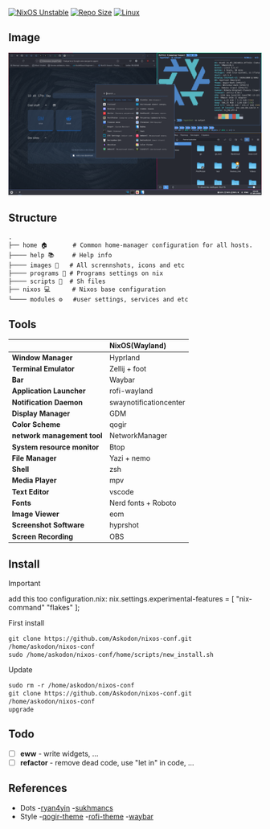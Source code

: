 [![NixOS Unstable](https://img.shields.io/badge/NixOS-24.05-blue.svg?&logo=NixOS&logoColor=white)](https://nixos.org)
[![Repo Size](https://img.shields.io/github/repo-size/askodon/nixos-conf?label=Repo%20Size)]()
[![Linux](https://img.shields.io/badge/Linux-%23.svg?logo=linux&color=FCC624&logoColor=black)](https://www.linux.org/)


## Image
![rice](./home/images/hypr-rice.png)


## Structure
```plaintext
.
├── home 🏠       # Common home-manager configuration for all hosts.
├──── help 📚     # Help info
├──── images 🎨   # All scrennshots, icons and etc
├──── programs 🔧 # Programs settings on nix
├──── scripts 🚀  # Sh files
├── nixos 💻      # Nixos base configuration
└──── modules ⚙️   #user settings, services and etc
```
## Tools

|                             | NixOS(Wayland)                                                                                                      |
| --------------------------- | :------------------------------------------------------------------------------------------------------------------ |
| **Window Manager**          | Hyprland                                                                                                            |
| **Terminal Emulator**       | Zellij + foot                                                                                                       |
| **Bar**                     | Waybar                                                                                                              |
| **Application Launcher**    | rofi-wayland                                                                                                        |
| **Notification Daemon**     | swaynotificationcenter                                                                                              |
| **Display Manager**         | GDM                                                                                                                 |
| **Color Scheme**            | qogir                                                                                                               |
| **network management tool** | NetworkManager                                                                                                      |
| **System resource monitor** | Btop                                                                                                                |
| **File Manager**            | Yazi + nemo                                                                                                         |
| **Shell**                   | zsh                                                                                                                 |
| **Media Player**            | mpv                                                                                                                 |
| **Text Editor**             | vscode                                                                                                              |
| **Fonts**                   | Nerd fonts + Roboto                                                                                                 |
| **Image Viewer**            | eom                                                                                                                 |
| **Screenshot Software**     | hyprshot                                                                                                            |
| **Screen Recording**        | OBS                                                                                                                 |   

## Install

> [!IMPORTANT]
> add this too configuration.nix:
> nix.settings.experimental-features = [ "nix-command" "flakes" ];

First install
```
git clone https://github.com/Askodon/nixos-conf.git /home/askodon/nixos-conf
sudo /home/askodon/nixos-conf/home/scripts/new_install.sh
```

Update
```
sudo rm -r /home/askodon/nixos-conf
git clone https://github.com/Askodon/nixos-conf.git /home/askodon/nixos-conf
upgrade
```

## Todo

- [ ] **eww** - write widgets, ...
- [ ] **refactor** - remove dead code, use "let in" in code, ...

## References
- Dots
 -[ryan4yin](https://github.com/ryan4yin/nix-config)
 -[sukhmancs](https://github.com/sukhmancs/nixos-configs/blob/main/README.md)
- Style
 -[qogir-theme](https://github.com/vinceliuice/Qogir-theme)
 -[rofi-theme](https://github.com/adi1090x/rofi)
 -[waybar](https://github.com/TheFrankyDoll/win10-style-waybar)

